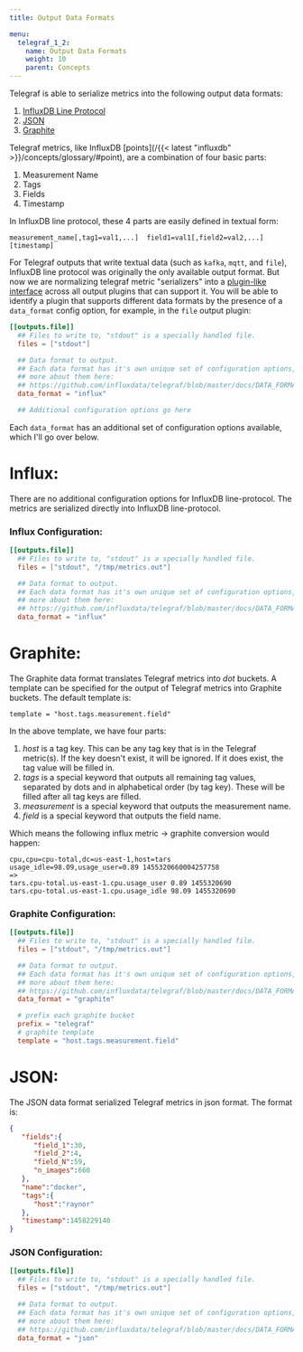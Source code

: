 ```yaml
---
title: Output Data Formats

menu:
  telegraf_1_2:
    name: Output Data Formats
    weight: 10
    parent: Concepts
---
```


Telegraf is able to serialize metrics into the following output data formats:

1. [InfluxDB Line Protocol](#influx)
1. [JSON](#json)
1. [Graphite](#graphite)

Telegraf metrics, like InfluxDB
[points](/{{< latest "influxdb" >}}/concepts/glossary/#point),
are a combination of four basic parts:

1. Measurement Name
1. Tags
1. Fields
1. Timestamp

In InfluxDB line protocol, these 4 parts are easily defined in textual form:

```
measurement_name[,tag1=val1,...]  field1=val1[,field2=val2,...]  [timestamp]
```

For Telegraf outputs that write textual data (such as `kafka`, `mqtt`, and `file`),
InfluxDB line protocol was originally the only available output format. But now
we are normalizing telegraf metric "serializers" into a
[plugin-like interface](https://github.com/influxdata/telegraf/tree/master/plugins/serializers)
across all output plugins that can support it.
You will be able to identify a plugin that supports different data formats
by the presence of a `data_format`
config option, for example, in the `file` output plugin:

```toml
[[outputs.file]]
  ## Files to write to, "stdout" is a specially handled file.
  files = ["stdout"]

  ## Data format to output.
  ## Each data format has it's own unique set of configuration options, read
  ## more about them here:
  ## https://github.com/influxdata/telegraf/blob/master/docs/DATA_FORMATS_OUTPUT.md
  data_format = "influx"

  ## Additional configuration options go here
```

Each `data_format` has an additional set of configuration options available, which
I'll go over below.

# Influx:

There are no additional configuration options for InfluxDB line-protocol. The
metrics are serialized directly into InfluxDB line-protocol.

### Influx Configuration:

```toml
[[outputs.file]]
  ## Files to write to, "stdout" is a specially handled file.
  files = ["stdout", "/tmp/metrics.out"]

  ## Data format to output.
  ## Each data format has it's own unique set of configuration options, read
  ## more about them here:
  ## https://github.com/influxdata/telegraf/blob/master/docs/DATA_FORMATS_OUTPUT.md
  data_format = "influx"
```

# Graphite:

The Graphite data format translates Telegraf metrics into _dot_ buckets. A
template can be specified for the output of Telegraf metrics into Graphite
buckets. The default template is:

```
template = "host.tags.measurement.field"
```

In the above template, we have four parts:

1. _host_ is a tag key. This can be any tag key that is in the Telegraf
metric(s). If the key doesn't exist, it will be ignored. If it does exist, the
tag value will be filled in.
1. _tags_ is a special keyword that outputs all remaining tag values, separated
by dots and in alphabetical order (by tag key). These will be filled after all
tag keys are filled.
1. _measurement_ is a special keyword that outputs the measurement name.
1. _field_ is a special keyword that outputs the field name.

Which means the following influx metric -> graphite conversion would happen:

```
cpu,cpu=cpu-total,dc=us-east-1,host=tars usage_idle=98.09,usage_user=0.89 1455320660004257758
=>
tars.cpu-total.us-east-1.cpu.usage_user 0.89 1455320690
tars.cpu-total.us-east-1.cpu.usage_idle 98.09 1455320690
```

### Graphite Configuration:

```toml
[[outputs.file]]
  ## Files to write to, "stdout" is a specially handled file.
  files = ["stdout", "/tmp/metrics.out"]

  ## Data format to output.
  ## Each data format has it's own unique set of configuration options, read
  ## more about them here:
  ## https://github.com/influxdata/telegraf/blob/master/docs/DATA_FORMATS_OUTPUT.md
  data_format = "graphite"

  # prefix each graphite bucket
  prefix = "telegraf"
  # graphite template
  template = "host.tags.measurement.field"
```

# JSON:

The JSON data format serialized Telegraf metrics in json format. The format is:

```json
{
   "fields":{
      "field_1":30,
      "field_2":4,
      "field_N":59,
      "n_images":660
   },
   "name":"docker",
   "tags":{
      "host":"raynor"
   },
   "timestamp":1458229140
}
```

### JSON Configuration:

```toml
[[outputs.file]]
  ## Files to write to, "stdout" is a specially handled file.
  files = ["stdout", "/tmp/metrics.out"]

  ## Data format to output.
  ## Each data format has it's own unique set of configuration options, read
  ## more about them here:
  ## https://github.com/influxdata/telegraf/blob/master/docs/DATA_FORMATS_OUTPUT.md
  data_format = "json"
```
